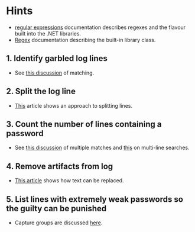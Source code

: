 # Hints

- [regular expressions][regular-expressions] documentation describes regexes and the flavour built into the .NET libraries.
- [Regex][regex] documentation describing the built-in library class.

## 1. Identify garbled log lines

- See [this discussion][ismatch] of matching.

## 2. Split the log line

- [This][split] article shows an approach to splitting lines.

## 3. Count the number of lines containing a password

- See [this discussion][multiple-matches] of multiple matches and [this][multi-line] on multi-line searches.

## 4. Remove artifacts from log

- [This article][replace] shows how text can be replaced.

## 5. List lines with extremely weak passwords so the guilty can be punished

- Capture groups are discussed [here][capture-groups].

[regular-expressions]: https://docs.microsoft.com/en-us/dotnet/standard/base-types/regular-expression-language-quick-reference
[regex]: https://docs.microsoft.com/en-us/dotnet/api/system.text.regularexpressions.regex
[ismatch]: https://docs.microsoft.com/en-us/dotnet/api/system.text.regularexpressions.regex.ismatch
[split]: https://docs.microsoft.com/en-us/dotnet/api/system.text.regularexpressions.regex.split
[multiple-matches]: https://docs.microsoft.com/en-us/dotnet/api/system.text.regularexpressions.regex.matches
[multi-line]: https://docs.microsoft.com/en-us/dotnet/api/system.text.regularexpressions.regexoptions
[replace]: https://docs.microsoft.com/en-us/dotnet/api/system.text.regularexpressions.regex.replace
[capture-groups]: https://docs.microsoft.com/en-us/dotnet/standard/base-types/grouping-constructs-in-regular-expressions